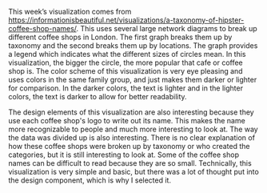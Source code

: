 This week’s visualization comes from https://informationisbeautiful.net/visualizations/a-taxonomy-of-hipster-coffee-shop-names/. This uses several large network diagrams to break up different coffee shops in London. The first graph breaks them up by taxonomy and the second breaks them up by locations. The graph provides a legend which indicates what the different sizes of circles mean. In this visualization, the bigger the circle, the more popular that cafe or coffee shop is. The color scheme of this visualization is very eye pleasing and uses colors in the same family group, and just makes them darker or lighter for comparison. In the darker colors, the text is lighter and in the lighter colors, the text is darker to allow for better readability. 

The design elements of this visualization are also interesting because they use each coffee shop's logo to write out its name. This makes the name more recognizable to people and much more interesting to look at. The way the data was divided up is also interesting. There is no clear explanation of how these coffee shops were broken up by taxonomy or who created the categories, but it is still interesting to look at. Some of the coffee shop names can be difficult to read because they are so small. Technically, this visualization is very simple and basic, but there was a lot of thought put into the design component, which is why I selected it. 
